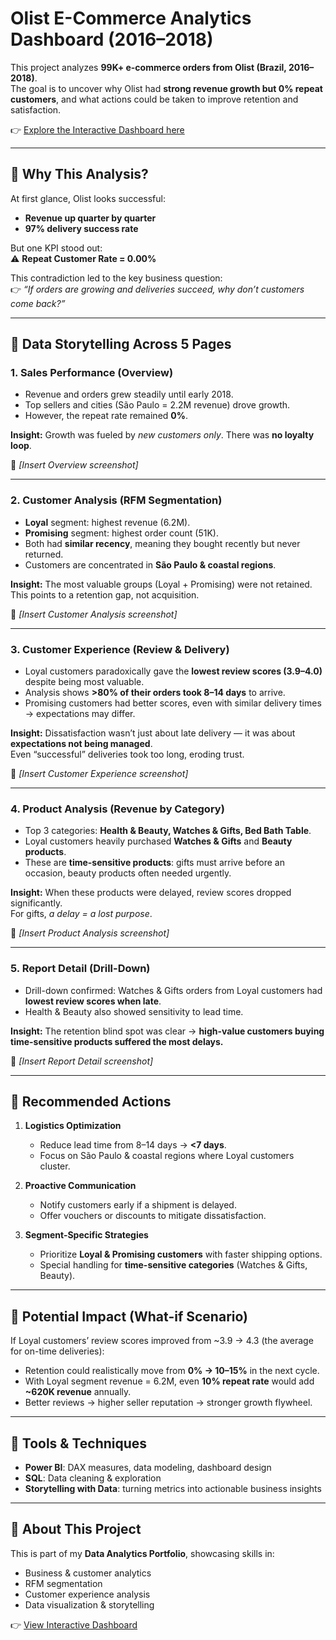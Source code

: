 # Olist E-Commerce Analytics Dashboard (2016–2018)

This project analyzes **99K+ e-commerce orders from Olist (Brazil, 2016–2018)**.  
The goal is to uncover why Olist had **strong revenue growth but 0% repeat customers**, and what actions could be taken to improve retention and satisfaction.

👉 [Explore the Interactive Dashboard here](https://app.powerbi.com/view?r=eyJrIjoiY2Y5MGUwZTEtYzA0Mi00NzYzLWI5YzktZjdlYmU4YWZiZjMzIiwidCI6ImFmMWYzNzUzLTM5MjUtNGU2Zi05NDliLTk3YzAwNzMyMDgwMyIsImMiOjEwfQ%3D%3D)

---

## 🔹 Why This Analysis?

At first glance, Olist looks successful:  
- **Revenue up quarter by quarter**  
- **97% delivery success rate**  

But one KPI stood out:  
⚠️ **Repeat Customer Rate = 0.00%**

This contradiction led to the key business question:  
👉 *“If orders are growing and deliveries succeed, why don’t customers come back?”*

---

## 🔹 Data Storytelling Across 5 Pages

### 1. Sales Performance (Overview)
- Revenue and orders grew steadily until early 2018.  
- Top sellers and cities (São Paulo = 2.2M revenue) drove growth.  
- However, the repeat rate remained **0%**.  

**Insight:** Growth was fueled by *new customers only*. There was **no loyalty loop**.

📸 *[Insert Overview screenshot]*

---

### 2. Customer Analysis (RFM Segmentation)
- **Loyal** segment: highest revenue (6.2M).  
- **Promising** segment: highest order count (51K).  
- Both had **similar recency**, meaning they bought recently but never returned.  
- Customers are concentrated in **São Paulo & coastal regions**.

**Insight:** The most valuable groups (Loyal + Promising) were not retained. This points to a retention gap, not acquisition.  

📸 *[Insert Customer Analysis screenshot]*

---

### 3. Customer Experience (Review & Delivery)
- Loyal customers paradoxically gave the **lowest review scores (3.9–4.0)** despite being most valuable.  
- Analysis shows **>80% of their orders took 8–14 days** to arrive.  
- Promising customers had better scores, even with similar delivery times → expectations may differ.

**Insight:** Dissatisfaction wasn’t just about late delivery — it was about **expectations not being managed**.  
Even “successful” deliveries took too long, eroding trust.

📸 *[Insert Customer Experience screenshot]*

---

### 4. Product Analysis (Revenue by Category)
- Top 3 categories: **Health & Beauty, Watches & Gifts, Bed Bath Table**.  
- Loyal customers heavily purchased **Watches & Gifts** and **Beauty products**.  
- These are **time-sensitive products**: gifts must arrive before an occasion, beauty products often needed urgently.  

**Insight:** When these products were delayed, review scores dropped significantly.  
For gifts, *a delay = a lost purpose*.  

📸 *[Insert Product Analysis screenshot]*

---

### 5. Report Detail (Drill-Down)
- Drill-down confirmed: Watches & Gifts orders from Loyal customers had **lowest review scores when late**.  
- Health & Beauty also showed sensitivity to lead time.  

**Insight:** The retention blind spot was clear → **high-value customers buying time-sensitive products suffered the most delays.**

📸 *[Insert Report Detail screenshot]*

---

## 🔹 Recommended Actions

1. **Logistics Optimization**  
   - Reduce lead time from 8–14 days → **<7 days**.  
   - Focus on São Paulo & coastal regions where Loyal customers cluster.  

2. **Proactive Communication**  
   - Notify customers early if a shipment is delayed.  
   - Offer vouchers or discounts to mitigate dissatisfaction.  

3. **Segment-Specific Strategies**  
   - Prioritize **Loyal & Promising customers** with faster shipping options.  
   - Special handling for **time-sensitive categories** (Watches & Gifts, Beauty).  

---

## 🔹 Potential Impact (What-if Scenario)

If Loyal customers’ review scores improved from ~3.9 → 4.3 (the average for on-time deliveries):  
- Retention could realistically move from **0% → 10–15%** in the next cycle.  
- With Loyal segment revenue = 6.2M, even **10% repeat rate** would add **~620K revenue** annually.  
- Better reviews → higher seller reputation → stronger growth flywheel.

---

## 🔧 Tools & Techniques
- **Power BI**: DAX measures, data modeling, dashboard design  
- **SQL**: Data cleaning & exploration  
- **Storytelling with Data**: turning metrics into actionable business insights  

---

## 📌 About This Project
This is part of my **Data Analytics Portfolio**, showcasing skills in:  
- Business & customer analytics  
- RFM segmentation  
- Customer experience analysis  
- Data visualization & storytelling  

👉 [View Interactive Dashboard](PASTE-YOUR-PBI-LINK)
